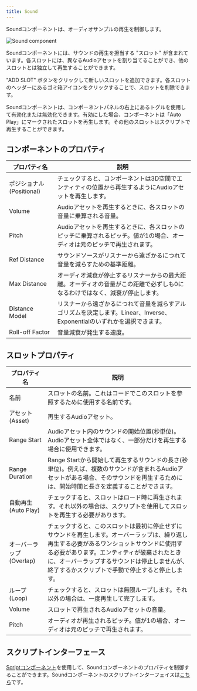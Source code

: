 ```yaml
---
title: Sound
---
```


Soundコンポーネントは、オーディオサンプルの再生を制御します。

![Sound component](/img/user-manual/scenes/components/component-sound.png)

Soundコンポーネントには、サウンドの再生を担当する "スロット" が含まれています。各スロットには、異なるAudioアセットを割り当てることができ、他のスロットとは独立して再生することができます。

"ADD SLOT" ボタンをクリックして新しいスロットを追加できます。各スロットのヘッダーにあるゴミ箱アイコンをクリックすることで、スロットを削除できます。

Soundコンポーネントは、コンポーネントパネルの右上にあるトグルを使用して有効化または無効化できます。有効にした場合、コンポーネントは「Auto Play」にマークされたスロットを再生します。その他のスロットはスクリプトで再生することができます。


## コンポーネントのプロパティ

| プロパティ名        | 説明 |
|-----------------|-------------|
| ポジショナル (Positional)      | チェックすると、コンポーネントは3D空間でエンティティの位置から再生するようにAudioアセットを再生します。 |
| Volume          | Audioアセットを再生するときに、各スロットの音量に乗算される音量。 |
| Pitch           | Audioアセットを再生するときに、各スロットのピッチに乗算されるピッチ。値が1の場合、オーディオは元のピッチで再生されます。 |
| Ref Distance    | サウンドソースがリスナーから遠ざかるにつれて音量を減らすための基準距離。 |
| Max Distance    | オーディオ減衰が停止するリスナーからの最大距離。オーディオの音量がこの距離で必ずしも0になるわけではなく、減衰が停止します。 |
| Distance Model  | リスナーから遠ざかるにつれて音量を減らすアルゴリズムを決定します。Linear、Inverse、Exponentialのいずれかを選択できます。 |
| Roll-off Factor | 音量減衰が発生する速度。 |

## スロットプロパティ

| プロパティ名        | 説明 |
|-----------------|-------------|
| 名前            | スロットの名前。これはコードでこのスロットを参照するために使用する名前です。 |
| アセット (Asset)           | 再生するAudioアセット。 |
| Range Start     | Audioアセット内のサウンドの開始位置(秒単位)。Audioアセット全体ではなく、一部分だけを再生する場合に使用できます。 |
| Range Duration  | Range Startから開始して再生するサウンドの長さ(秒単位)。例えば、複数のサウンドが含まれるAudioアセットがある場合、そのサウンドを再生するためには、開始時間と長さを定義することができます。 |
| 自動再生 (Auto Play)       | チェックすると、スロットはロード時に再生されます。それ以外の場合は、スクリプトを使用してスロットを再生する必要があります。 |
| オーバーラップ (Overlap)         | チェックすると、このスロットは最初に停止せずにサウンドを再生します。オーバーラップは、繰り返し再生する必要があるワンショットサウンドに使用する必要があります。エンティティが破棄されたときに、オーバーラップするサウンドは停止しませんが、終了するかスクリプトで手動で停止すると停止します。 |
| ループ (Loop)            | チェックすると、スロットは無限ループします。それ以外の場合は、一度再生して完了します。 |
| Volume          | スロットで再生されるAudioアセットの音量。 |
| Pitch           | オーディオが再生されるピッチ。値が1の場合、オーディオは元のピッチで再生されます。 |

## スクリプトインターフェース

[Scriptコンポーネント][2]を使用して、Soundコンポーネントのプロパティを制御することができます。Soundコンポーネントのスクリプトインターフェイスは[こちら][3]です。

[2]: /user-manual/scenes/components/script
[3]: https://api.playcanvas.com/engine/classes/SoundComponent.html

